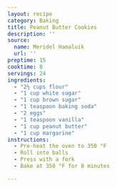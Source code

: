 ```yaml
---
layout: recipe
category: Baking
title: Peanut Butter Cookies
description: ''
source:
  name: Meridel Hamaluik
  url: ''
preptime: 15
cooktime: 8
servings: 24
ingredients:
  - "2½ cups flour"
  - "1 cup white sugar"
  - "1 cup brown sugar"
  - "1 teaspoon baking soda"
  - "2 eggs"
  - "1 teaspoon vanilla"
  - "1 cup peanut butter"
  - "1 cup margarine"
instructions:
  - Pre-heat the oven to 350 °F
  - Roll into balls
  - Press with a fork
  - Bake at 350 °F for 8 minutes

---
```

